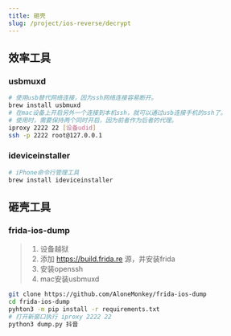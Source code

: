 ```yaml
---
title: 砸壳
slug: /project/ios-reverse/decrypt
---
```


## 效率工具
### usbmuxd
```bash
# 使用usb替代网络连接，因为ssh网络连接容易断开。
brew install usbmuxd
# 在mac设备上开启另外一个连接到本机ssh，就可以通过usb连接手机的ssh了。
# 使用时，需要保持两个同时开启，因为前者作为后者的代理。
iproxy 2222 22 [设备udid]
ssh -p 2222 root@127.0.0.1
```

### ideviceinstaller
```bash
# iPhone命令行管理工具
brew install ideviceinstaller
```

## 砸壳工具
### frida-ios-dump
> 1. 设备越狱
> 2. 添加 https://build.frida.re 源，并安装frida
> 3. 安装openssh
> 4. mac安装usbmuxd

```bash
git clone https://github.com/AloneMonkey/frida-ios-dump
cd frida-ios-dump
pyhton3 -m pip install -r requirements.txt
# 打开新窗口执行 iproxy 2222 22
python3 dump.py 抖音
```